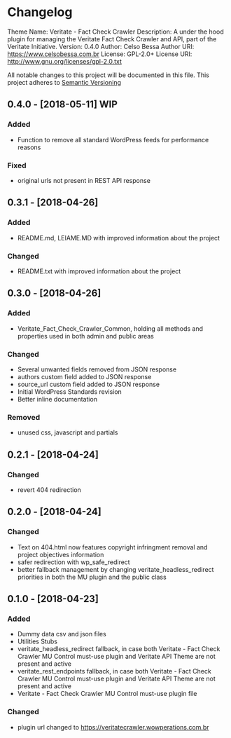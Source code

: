 # Changelog
Theme Name:  Veritate - Fact Check Crawler
Description: A under the hood plugin for managing the Veritate Fact Check Crawler and API, part of the Veritate Initiative.
Version:     0.4.0
Author:      Celso Bessa
Author URI:  https://www.celsobessa.com.br
License:     GPL-2.0+
License URI: http://www.gnu.org/licenses/gpl-2.0.txt

All notable changes to this project will be documented in this file.
This project adheres to [Semantic Versioning](http://semver.org/)

## 0.4.0 - [2018-05-11] WIP

### Added
- Function to remove all standard WordPress feeds for performance reasons

### Fixed
- original urls not present in REST API response

## 0.3.1 - [2018-04-26]

### Added
- README.md, LEIAME.MD with improved information about the project

### Changed
- README.txt with improved information about the project

## 0.3.0 - [2018-04-26]

### Added
- Veritate_Fact_Check_Crawler_Common, holding all methods and properties used in both admin and public areas

### Changed
- Several unwanted fields removed from JSON response
- authors custom field added to JSON response
- source_url custom field added to JSON response
- Initial WordPress Standards revision
- Better inline documentation

### Removed
- unused css, javascript and partials

## 0.2.1 - [2018-04-24]

### Changed
- revert 404 redirection

## 0.2.0 - [2018-04-24]

### Changed
- Text on 404.html now features copyright infringment removal and project objectives information
- safer redirection with wp_safe_redirect
- better fallback management by changing veritate_headless_redirect priorities in both the MU plugin and the public class

## 0.1.0 - [2018-04-23]

### Added
- Dummy data csv and json files
- Utilities Stubs
- veritate_headless_redirect fallback, in case both Veritate - Fact Check Crawler MU Control
	must-use plugin and Veritate API Theme are not present and active
- veritate_rest_endpoints fallback, in case both Veritate - Fact Check Crawler MU Control
	must-use plugin and Veritate API Theme are not present and active
- Veritate - Fact Check Crawler MU Control must-use plugin file


### Changed
- plugin url changed to https://veritatecrawler.wowperations.com.br